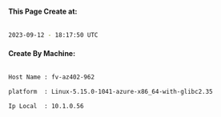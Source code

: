 
   
#### This Page Create at:

```bash

2023-09-12 - 18:17:50 UTC

```

#### Create By Machine:

```bash

Host Name : fv-az402-962

platform  : Linux-5.15.0-1041-azure-x86_64-with-glibc2.35

Ip Local  : 10.1.0.56

```

